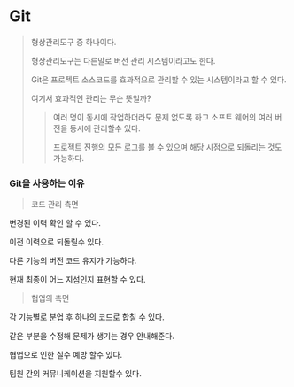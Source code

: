# Git

> 형상관리도구 중 하나이다. 
>
> 형상관리도구는 다른말로 버전 관리 시스템이라고도 한다.
>
> Git은 프로젝트 소스코드를 효과적으로 관리할 수 있는 시스템이라고 할 수 있다.
>
> 여기서 효과적인 관리는 무슨 뜻일까?
>
> > 여러 명이 동시에 작업하더라도 문제 없도록 하고 소프트 웨어의 여러 버전을 동시에 관리할수 있다.
> > 
> > 프로젝트 진행의 모든 로그를 볼 수 있으며 해당 시점으로 되돌리는 것도 가능하다.


### Git을 사용하는 이유 

> 코드 관리 측면 

변경된 이력 확인 할 수 있다.

이전 이력으로 되돌릴수 있다.

다른 기능의 버전 코드 유지가 가능하다.

현재 최종이 어느 지섬인지 표현할 수 있다.


> 협업의 측면 

각 기능별로 분업 후 하나의 코드로 합칠 수 있다.

같은 부분을 수정해 문제가 생기는 경우 안내해준다.

협업으로 인한 실수 예방 할수 있다.

팀원 간의 커뮤니케이션을 지원할수 있다.
